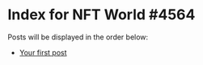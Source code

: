 # Index for NFT World #4564
Posts will be displayed in the order below:

- [Your first post](./001-first.md)

